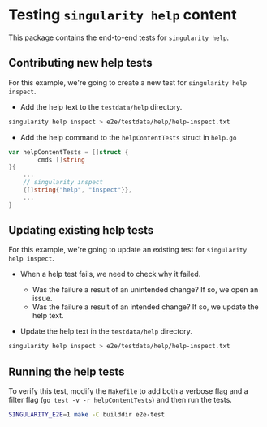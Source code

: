 # Testing `singularity help` content

This package contains the end-to-end tests for `singularity help`.

## Contributing new help tests

For this example, we're going to create a new test for
`singularity help inspect`.

- Add the help text to the `testdata/help` directory.

```sh
singularity help inspect > e2e/testdata/help/help-inspect.txt
```

- Add the help command to the `helpContentTests` struct in `help.go`

```go
var helpContentTests = []struct {
        cmds []string
}{
	...
	// singularity inspect
	{[]string{"help", "inspect"}},
	...
}	
```

## Updating existing help tests

For this example, we're going to update an existing test for
`singularity help inspect`.

- When a help test fails, we need to check why it failed.

  - Was the failure a result of an unintended change? If so, we open an issue.
  - Was the failure a result of an intended change? If so, we update the help
    text.

- Update the help text in the `testdata/help` directory.

```sh
singularity help inspect > e2e/testdata/help/help-inspect.txt
```

## Running the help tests

To verify this test, modify the `Makefile` to add both a verbose flag and a
filter flag (`go test -v -r helpContentTests`) and then run the tests.

```sh
SINGULARITY_E2E=1 make -C builddir e2e-test
```

